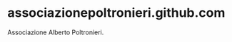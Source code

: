associazionepoltronieri.github.com
==================================

Associazione Alberto Poltronieri.
